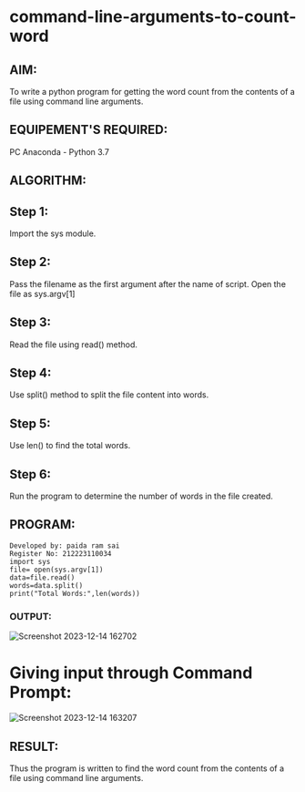 # command-line-arguments-to-count-word
## AIM:
To write a python program for getting the word count from the contents of a file using command line arguments.
## EQUIPEMENT'S REQUIRED: 
PC
Anaconda - Python 3.7
## ALGORITHM: 
## Step 1:
Import the sys module.
## Step 2:
Pass the filename as the first argument after the name of script. Open the file as sys.argv[1]
## Step 3:
Read the file using read() method.
## Step 4:
Use split() method to split the file content into words.
## Step 5:
Use len() to find the total words.
## Step 6:
Run the program to determine the number of words in the file created.
## PROGRAM:
```
Developed by: paida ram sai
Register No: 212223110034
import sys
file= open(sys.argv[1])
data=file.read()
words=data.split()
print("Total Words:",len(words))
```
### OUTPUT:
![Screenshot 2023-12-14 162702](https://github.com/saiganesh2006/command-line-arguments-to-count-word/assets/145742342/885d621d-719a-4c48-9503-ceffd85689c2)
# Giving input through Command Prompt:
![Screenshot 2023-12-14 163207](https://github.com/saiganesh2006/command-line-arguments-to-count-word/assets/145742342/1688f8c4-5b99-4d5e-a6f8-78915d7f4da8)

## RESULT:
Thus the program is written to find the word count from the contents of a file using command line arguments.
